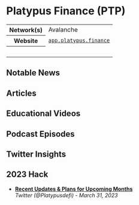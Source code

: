 # Platypus Finance (PTP)

<table><tbody><tr><th>Network(s)</th><td>Avalanche</td></tr><tr><th>Website</th><td><a href="https://app.platypus.finance/"><code>app.platypus.finance</code></a></td></tr><tr><th>&nbsp;</th><td>&nbsp;</td></tr></tbody></table>

## Notable News

## Articles

## Educational Videos

## Podcast Episodes

## Twitter Insights

## 2023 Hack

*   [**Recent Updates & Plans for Upcoming Months**](https://twitter.com/Platypusdefi/status/1641804554454077440)  
    _Twitter (@Platypusdefi) - March 31, 2023_

